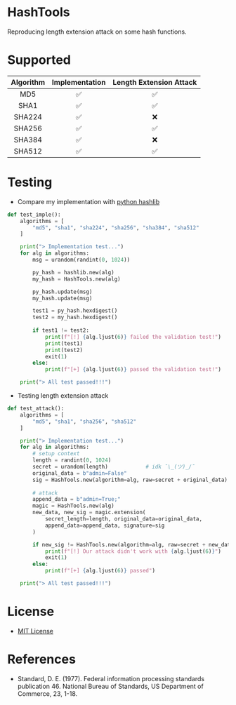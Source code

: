# HashTools

Reproducing length extension attack on some hash functions.

# Supported

| Algorithm | Implementation     |  Length Extension Attack |
| :-------: | :----------------: | :----------------------: |
| MD5       | :white_check_mark: | :white_check_mark:       |
| SHA1      | :white_check_mark: | :white_check_mark:       |
| SHA224    | :white_check_mark: | :x:                      |
| SHA256    | :white_check_mark: | :white_check_mark:       |
| SHA384    | :white_check_mark: | :x:                      |
| SHA512    | :white_check_mark: | :white_check_mark:       |

# Testing

- Compare my implementation with [python hashlib](https://docs.python.org/3/library/hashlib.html)

```python
def test_imple():
    algorithms = [
        "md5", "sha1", "sha224", "sha256", "sha384", "sha512"
    ]

    print("> Implementation test...")
    for alg in algorithms:
        msg = urandom(randint(0, 1024))

        py_hash = hashlib.new(alg)
        my_hash = HashTools.new(alg)

        py_hash.update(msg)
        my_hash.update(msg)

        test1 = py_hash.hexdigest()
        test2 = my_hash.hexdigest()
        
        if test1 != test2:
            print(f"[!] {alg.ljust(6)} failed the validation test!")
            print(test1)
            print(test2)
            exit(1)
        else:
            print(f"[+] {alg.ljust(6)} passed the validation test!")

    print("> All test passed!!!")
```

- Testing length extension attack

```python
def test_attack():
    algorithms = [
        "md5", "sha1", "sha256", "sha512"
    ]

    print("> Implementation test...")
    for alg in algorithms:
        # setup context
        length = randint(0, 1024)           
        secret = urandom(length)            # idk ¯\_(ツ)_/¯
        original_data = b"admin=False"
        sig = HashTools.new(algorithm=alg, raw=secret + original_data).hexdigest()
        
        # attack
        append_data = b"admin=True;"
        magic = HashTools.new(alg)
        new_data, new_sig = magic.extension(
            secret_length=length, original_data=original_data,
            append_data=append_data, signature=sig
        )

        if new_sig != HashTools.new(algorithm=alg, raw=secret + new_data).hexdigest():
            print(f"[!] Our attack didn't work with {alg.ljust(6)}")
            exit(1)
        else:
            print(f"[+] {alg.ljust(6)} passed")

    print("> All test passed!!!")
```

# License

- [MIT License](./License)

# References

- Standard, D. E. (1977). Federal information processing standards publication 46. National Bureau of Standards, US Department of Commerce, 23, 1-18.